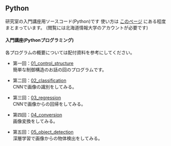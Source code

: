 Python
---
研究室の入門講座用ソースコード(Python)です
使い方は [このページ](https://sites.google.com/do-johodai.ac.jp/clb) にある程度まとまっています。
(閲覧には北海道情報大学のアカウントが必要です)

#### 入門講座(Pythonプログラミング)
各プログラムの概要については配付資料を参考にしてください。  

* 第一回：[01_control_structure](https://github.com/fudiwara/Python/tree/main/01_control_structure)  
簡単な制御構造のお話の回のプログラムです。

* 第二回：[02_classification](https://github.com/fudiwara/Python/tree/main/02_classification)  
CNNで画像の識別をしてみる。

* 第三回：[03_regression](https://github.com/fudiwara/Python/tree/main/03_regression)  
CNNで画像からの回帰をしてみる。

* 第四回：[04_conversion](https://github.com/fudiwara/Python/tree/main/04_conversion)  
画像変換をしてみる。

* 第五回：[05_object_detection](https://github.com/fudiwara/Python/tree/main/05_object_detection)  
深層学習で画像からの物体検出をしてみる。
